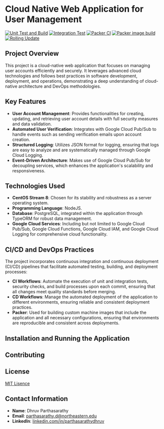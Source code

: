 # Cloud Native Web Application for User Management

[![Unit Test and Build](https://github.com/cloud-assignments-org/webapp/actions/workflows/unit-tests+build.yml/badge.svg)](https://github.com/cloud-assignments-org/webapp/actions/workflows/unit-tests+build.yml)
[![Integration Test](https://github.com/cloud-assignments-org/webapp/actions/workflows/integration-tests.yml/badge.svg)](https://github.com/cloud-assignments-org/webapp/actions/workflows/integration-tests.yml)
[![Packer CI](https://github.com/cloud-assignments-org/webapp/actions/workflows/packer-validate.yml/badge.svg)](https://github.com/cloud-assignments-org/webapp/actions/workflows/packer-validate.yml)
[![Packer image build](https://github.com/cloud-assignments-org/webapp/actions/workflows/packer-build.yml/badge.svg)](https://github.com/cloud-assignments-org/webapp/actions/workflows/packer-build.yml)
[![Rolling Update](https://github.com/cloud-assignments-org/webapp/actions/workflows/rolling-update.yml/badge.svg)](https://github.com/cloud-assignments-org/webapp/actions/workflows/rolling-update.yml)

## Project Overview

This project is a cloud-native web application that focuses on managing user accounts efficiently and securely. It leverages advanced cloud technologies and follows best practices in software development, deployment, and operations, demonstrating a deep understanding of cloud-native architecture and DevOps methodologies.

## Key Features

- **User Account Management**: Provides functionalities for creating, updating, and retrieving user account details with full security measures and data validation.
- **Automated User Verification**: Integrates with Google Cloud Pub/Sub to handle events such as sending verification emails upon account creation.
- **Structured Logging**: Utilizes JSON format for logging, ensuring that logs are easy to analyze and are systematically managed through Google Cloud Logging.
- **Event-Driven Architecture**: Makes use of Google Cloud Pub/Sub for decoupling services, which enhances the application's scalability and responsiveness.

## Technologies Used

- **CentOS Stream 8**: Chosen for its stability and robustness as a server operating system.
- **Programming Language**: NodeJS.
- **Database**: PostgreSQL, integrated within the application through TypeORM for robust data management.
- **Google Cloud Services**: Including but not limited to Google Cloud Pub/Sub, Google Cloud Functions, Google Cloud IAM, and Google Cloud Logging for comprehensive cloud functionality.

## CI/CD and DevOps Practices

The project incorporates continuous integration and continuous deployment (CI/CD) pipelines that facilitate automated testing, building, and deployment processes:

- **CI Workflows**: Automate the execution of unit and integration tests, security checks, and build processes upon each commit, ensuring that all changes meet quality standards before merging.
- **CD Workflows**: Manage the automated deployment of the application to different environments, ensuring reliable and consistent deployment practices.
- **Packer**: Used for building custom machine images that include the application and all necessary configurations, ensuring that environments are reproducible and consistent across deployments.

## Installation and Running the Application

<!-- Instructions here detail how to set up your local development environment, configure necessary cloud services, and deploy the application both locally and on cloud platforms. -->

## Contributing

<!-- Guidelines for how contributors can get involved, propose changes, submit patches, and report bugs. -->

## License

[MIT Lisence](https://github.com/cloud-assignments-org/webapp/blob/main/LISENCE.md)

## Contact Information
- **Name**: Dhruv Parthasarathy
- **Email**: [parthasarathy.d@northeastern.edu](mailto:parthasarathy.d@northeastern.edu)
- **LinkedIn**: [linkedin.com/in/parthasarathydhruv](https://www.linkedin.com/in/parthasarathydhruv/)

